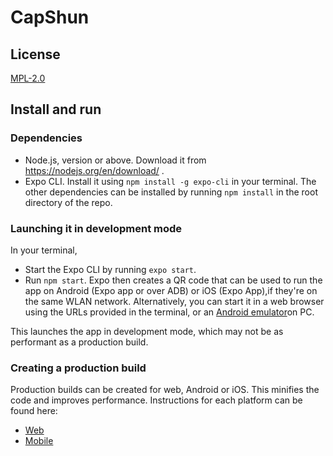 # CapShun

## License
[MPL-2.0](https://github.com/devcer/CapShun/blob/master/LICENSE)

## Install and run

### Dependencies
* Node.js, version or above. Download it from https://nodejs.org/en/download/ .
* Expo CLI. Install it using `npm install -g expo-cli` in your terminal.
  The other dependencies can be installed by running `npm install` in the root directory of the repo.

### Launching it in development mode
In your terminal, 
* Start the Expo CLI by running `expo start`.
* Run `npm start`. Expo then creates a QR code that can be used to run the app on Android (Expo app or over ADB) or iOS (Expo App),if they're on the same WLAN network.
  Alternatively, you can start it in a web browser using the URLs provided in the terminal, or an [Android emulator](https://docs.expo.io/workflow/android-studio-emulator/)on PC.

This launches the app in development mode, which may not be as performant as a production build.

### Creating a production build
Production builds can be created for web, Android or iOS. This minifies the code and improves performance. Instructions for each platform can be found here:
* [Web](https://docs.expo.io/distribution/publishing-websites/)
* [Mobile](https://docs.expo.io/distribution/building-standalone-apps/)

